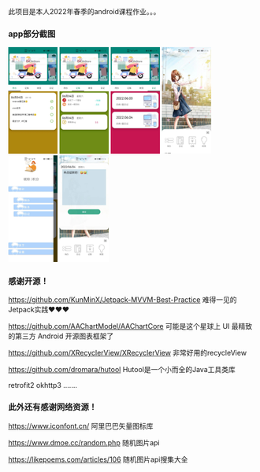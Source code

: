 此项目是本人2022年春季的android课程作业。。。

### app部分截图

<img src="https://raw.githubusercontent.com/hengxt/colifestote/dev/img/e1b97e7a3d234b5ae2f48bff1540ee02.jpg" alt="e1b97e7a3d234b5ae2f48bff1540ee02.jpg" width="100px"/>
<img src="https://raw.githubusercontent.com/hengxt/colifestote/dev/img/259f83fa0d4f1dee74c66f1c3b316c8f.jpg" alt="259f83fa0d4f1dee74c66f1c3b316c8f.jpg" width="100px"/>
<img src="https://raw.githubusercontent.com/hengxt/colifestote/dev/img/a288b1d72d3d978a861bb51970e963c5.jpg" alt="a288b1d72d3d978a861bb51970e963c5.jpg" width="100px"/>
<img src="https://raw.githubusercontent.com/hengxt/colifestote/dev/img/6308da731713516d9caaf2beba8fa54b.jpg" alt="6308da731713516d9caaf2beba8fa54b.jpg" width="100px"/>
<img src="https://raw.githubusercontent.com/hengxt/colifestote/dev/img/5023dd4276f3c228c5d1eca77e9afaad.jpg" alt="5023dd4276f3c228c5d1eca77e9afaad.jpg" width="100px"/>
<img src="https://raw.githubusercontent.com/hengxt/colifestote/dev/img/6b491576664ea0fa6d05156f68ac090d.jpg" alt="6b491576664ea0fa6d05156f68ac090d.jpg" width="100px"/>

### 感谢开源！

https://github.com/KunMinX/Jetpack-MVVM-Best-Practice 难得一见的Jetpack实践❤❤❤

https://github.com/AAChartModel/AAChartCore 可能是这个星球上 UI 最精致的第三方 Android 开源图表框架了

https://github.com/XRecyclerView/XRecyclerView 非常好用的recycleView

https://github.com/dromara/hutool Hutool是一个小而全的Java工具类库

retrofit2 okhttp3 .......

### 此外还有感谢网络资源！
https://www.iconfont.cn/  阿里巴巴矢量图标库

https://www.dmoe.cc/random.php 随机图片api

https://likepoems.com/articles/106 随机图片api搜集大全

